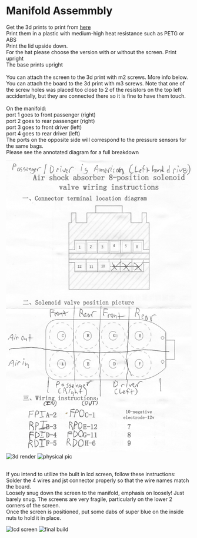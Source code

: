 # Manifold Assemmbly

Get the 3d prints to print from [here](/3d%20Prints)<br>
Print them in a plastic with medium-high heat resistance such as PETG or ABS<br>
Print the lid upside down.<br>
For the hat please choose the version with or without the screen. Print upright<br>
The base prints upright<br>
<br>
You can attach the screen to the 3d print with m2 screws. More info below.<br>
You can attach the board to the 3d print with m3 screws. Note that one of the screw holes was placed too close to 2 of the resistors on the top left accidentally, but they are connected there so it is fine to have them touch.<br>
<br>
On the manifold:<br>port 1 goes to front passenger (right)<br>port 2 goes to rear passenger (right)<br>port 3 goes to front driver (left)<br>port 4 goes to rear driver (left)<br>
The ports on the opposite side will correspond to the pressure sensors for the same bags.<br>
Please see the annotated diagram for a full breakdown<br>

![diagram](/photos/esp32/ValvetableAndManifold/ebay_manifold_diagram.png)<br>
![3d render](https://github.com/user-attachments/assets/d2d7824f-42e0-421b-8ad5-1d28122957a1)
![physical pic](https://github.com/user-attachments/assets/8e0fe6bb-de3b-4c31-9984-bb5e53541474)

<br>
If you intend to utilize the built in lcd screen, follow these instructions:<br>
Solder the 4 wires and jst connector properly so that the wire names match the board.<br>
Loosely snug down the screen to the manifold, emphasis on loosely! Just barely snug. The screens are very fragile, particularly on the lower 2 corners of the screen.<br>
Once the screen is positioned, put some dabs of super blue on the inside nuts to hold it in place.<br>

![lcd screen](https://github.com/user-attachments/assets/3112dd67-7735-4416-a94f-17ceded052f8)
![final build](https://github.com/user-attachments/assets/3c4304e9-fc82-4eab-ac79-86b6b12efc2b)

